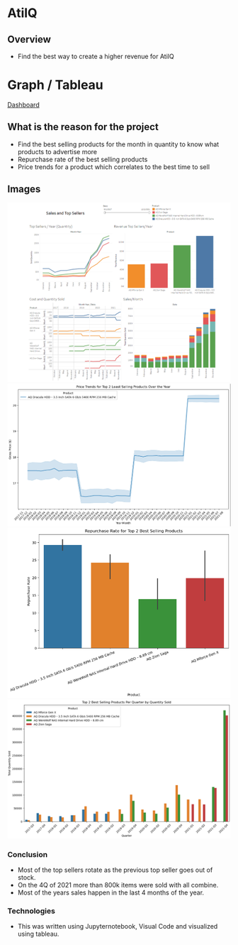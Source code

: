 # AtilQ

## Overview
- Find the best way to create a higher revenue for AtilQ

# Graph / Tableau
[Dashboard](https://public.tableau.com/views/FinalProject_17208106928160/Dashboard1?:language=en-US&:sid=&:redirect=auth&:display_count=n&:origin=viz_share_link)

## What is the reason for the project
- Find the best selling products for the month in quantity to know what products to advertise more
- Repurchase rate of the best selling products
- Price trends for a product which correlates to the best time to sell

## Images
![Image](Datasets/img/dashboard.PNG)
![Image](Datasets/img/Price_Trends_for_Top_Least_Selling_Product.PNG)
![Image](Datasets/img/Repurchase_Rate_or_Top_4_Best_Selling_Products.PNG)
![Image](Datasets/img/Top_2_Best_Selling_Products_Per_Quarter_Per_Quantity.PNG)

### Conclusion
- Most of the top sellers rotate as the previous top seller goes out of stock.
- On the 4Q of 2021 more than 800k items were sold with all combine.
- Most of the years sales happen in the last 4 months of the year.

### Technologies
- This was written using Jupyternotebook, Visual Code and visualized using tableau.
